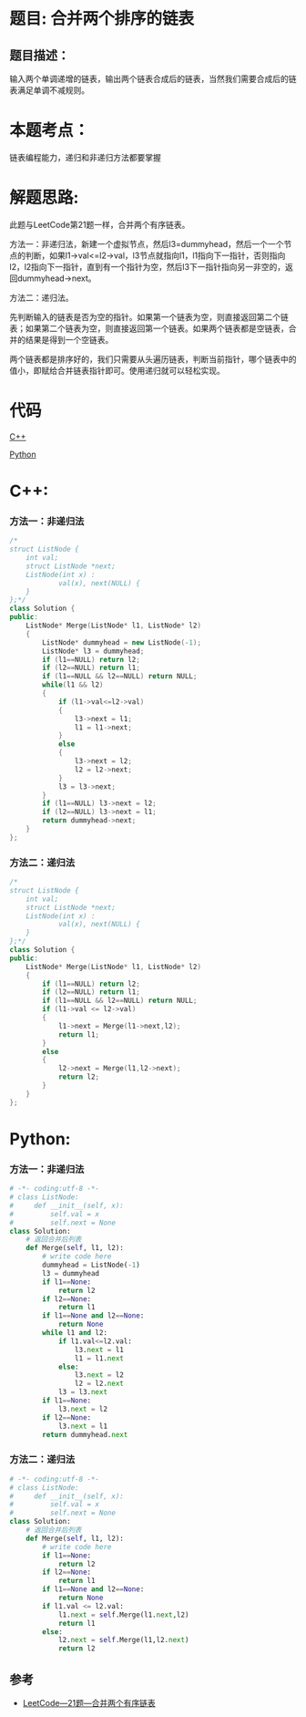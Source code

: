# 题目: 合并两个排序的链表
## 题目描述：
输入两个单调递增的链表，输出两个链表合成后的链表，当然我们需要合成后的链表满足单调不减规则。

# 本题考点：
  
  链表编程能力，递归和非递归方法都要掌握
  
# 解题思路:
此题与LeetCode第21题一样，合并两个有序链表。

  方法一：非递归法，新建一个虚拟节点，然后l3=dummyhead，然后一个一个节点的判断，如果l1->val<=l2->val，l3节点就指向l1，l1指向下一指针，否则指向l2，l2指向下一指针，直到有一个指针为空，然后l3下一指针指向另一非空的，返回dummyhead->next。
  
  方法二：递归法。
  
  先判断输入的链表是否为空的指针。如果第一个链表为空，则直接返回第二个链表；如果第二个链表为空，则直接返回第一个链表。如果两个链表都是空链表，合并的结果是得到一个空链表。

两个链表都是排序好的，我们只需要从头遍历链表，判断当前指针，哪个链表中的值小，即赋给合并链表指针即可。使用递归就可以轻松实现。
  
# 代码

[C++](./MergeSortedLists.cpp)

[Python](./MergeSortedLists.py)

# C++: 
### 方法一：非递归法
```c++
/*
struct ListNode {
	int val;
	struct ListNode *next;
	ListNode(int x) :
			val(x), next(NULL) {
	}
};*/
class Solution {
public:
    ListNode* Merge(ListNode* l1, ListNode* l2)
    {
        ListNode* dummyhead = new ListNode(-1);
        ListNode* l3 = dummyhead;
        if (l1==NULL) return l2;
        if (l2==NULL) return l1;
        if (l1==NULL && l2==NULL) return NULL;
        while(l1 && l2)
        {
            if (l1->val<=l2->val)
            {
                l3->next = l1;
                l1 = l1->next;
            }
            else
            {
                l3->next = l2;
                l2 = l2->next;
            }
            l3 = l3->next;
        }
        if (l1==NULL) l3->next = l2;
        if (l2==NULL) l3->next = l1;
        return dummyhead->next;
    }
};
```
### 方法二：递归法
```c++
/*
struct ListNode {
	int val;
	struct ListNode *next;
	ListNode(int x) :
			val(x), next(NULL) {
	}
};*/
class Solution {
public:
    ListNode* Merge(ListNode* l1, ListNode* l2)
    {
        if (l1==NULL) return l2;
        if (l2==NULL) return l1;
        if (l1==NULL && l2==NULL) return NULL;
        if (l1->val <= l2->val)
        {
            l1->next = Merge(l1->next,l2);
            return l1;
        }
        else
        {
            l2->next = Merge(l1,l2->next);
            return l2;
        }
    }
};
```

# Python:
### 方法一：非递归法
```python
# -*- coding:utf-8 -*-
# class ListNode:
#     def __init__(self, x):
#         self.val = x
#         self.next = None
class Solution:
    # 返回合并后列表
    def Merge(self, l1, l2):
        # write code here
        dummyhead = ListNode(-1)
        l3 = dummyhead
        if l1==None:
            return l2
        if l2==None:
            return l1
        if l1==None and l2==None:
            return None
        while l1 and l2:
            if l1.val<=l2.val:
                l3.next = l1
                l1 = l1.next
            else:
                l3.next = l2
                l2 = l2.next
            l3 = l3.next
        if l1==None:
            l3.next = l2
        if l2==None:
            l3.next = l1
        return dummyhead.next
```
### 方法二：递归法
```python
# -*- coding:utf-8 -*-
# class ListNode:
#     def __init__(self, x):
#         self.val = x
#         self.next = None
class Solution:
    # 返回合并后列表
    def Merge(self, l1, l2):
        # write code here
        if l1==None:
            return l2
        if l2==None:
            return l1
        if l1==None and l2==None:
            return None
        if l1.val <= l2.val:
            l1.next = self.Merge(l1.next,l2)
            return l1
        else:
            l2.next = self.Merge(l1,l2.next)
            return l2
```
## 参考
  -  [LeetCode—21题—合并两个有序链表](https://github.com/bryceustc/LeetCode_Note/blob/master/cpp/Merge-Two-Sorted-Lists/README.md)
